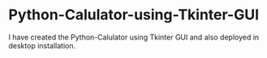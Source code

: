 # Python-Calulator-using-Tkinter-GUI
I have created the Python-Calulator using Tkinter GUI and also deployed in desktop installation.
